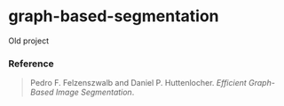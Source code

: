 # graph-based-segmentation
Old project

### Reference
> Pedro F. Felzenszwalb and Daniel P. Huttenlocher. *Efficient Graph-Based Image Segmentation*.
